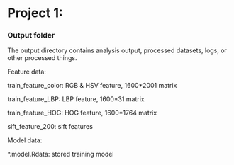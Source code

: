 # Project 1: 
### Output folder

The output directory contains analysis output, processed datasets, logs, or other processed things.

Feature data:

train_feature_color: RGB & HSV feature, 1600*2001 matrix

train_feature_LBP: LBP feature, 1600*31 matrix

train_feature_HOG: HOG feature, 1600*1764 matrix

sift_feature_200: sift features

Model data:

 *.model.Rdata: stored training model

